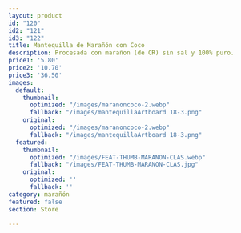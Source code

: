 ```yaml
---
layout: product
id: "120"
id2: "121"
id3: "122"
title: Mantequilla de Marañón con Coco
description: Procesada con marañon (de CR) sin sal y 100% puro.
price1: '5.80'
price2: '10.70'
price3: '36.50'
images:
  default:
    thumbnail:
      optimized: "/images/maranoncoco-2.webp"
      fallback: "/images/mantequillaArtboard 18-3.png"
    original:
      optimized: "/images/maranoncoco-2.webp"
      fallback: "/images/mantequillaArtboard 18-3.png"
  featured:
    thumbnail:
      optimized: "/images/FEAT-THUMB-MARANON-CLAS.webp"
      fallback: "/images/FEAT-THUMB-MARANON-CLAS.jpg"
    original:
      optimized: ''
      fallback: ''
category: marañón
featured: false
section: Store

---
```

